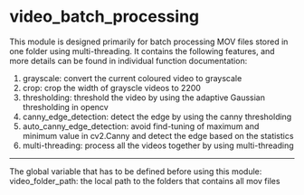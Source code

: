 # video_batch_processing

This module is designed primarily for batch processing MOV files stored in one folder using multi-threading. It contains the following features, and more details can be found in individual function documentation:

1. grayscale: convert the current coloured video to grayscale
2. crop: crop the width of grayscle videos to 2200
3. thresholding: threshold the video by using the adaptive Gaussian thresholding in opencv
4. canny_edge_detection: detect the edge by using the canny thresholding
5. auto_canny_edge_detection: avoid find-tuning of maximum and minimum value in cv2.Canny and detect the edge based on the statistics
6. multi-threading: process all the videos together by using multi-threading 

---
The global variable that has to be defined before using this module:
video_folder_path: the local path to the folders that contains all mov files
